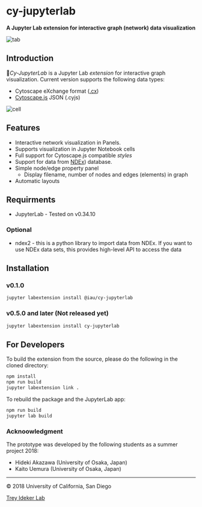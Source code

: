 # cy-jupyterlab

**A Jupyter Lab extension for interactive graph (network) data visualization**


![tab](https://github.com/idekerlab/cy-jupyterlab/blob/images/screenshot-01.png)  

## Introduction

*Cy-JupyterLab* is a Jupyter Lab *extension* for interactive graph visualization. Current version supports the following data types: 

* Cytoscape eXchange format ([.cx](http://www.home.ndexbio.org/data-model/))
* [Cytoscape.js](http://js.cytoscape.org/) JSON (.cyjs)

![cell](https://github.com/idekerlab/cy-jupyterlab/blob/images/screenshot-02.png)

## Features

* Interactive network visualization in Panels.
* Supports visualization in Jupyter Notebook cells
* Full support for Cytoscape.js compatible *styles*
* Support for data from [NDEx](http://www.ndexbio.org/)) database.
* Simple node/edge property panel
  * Display filename, number of nodes and edges (elements) in graph
* Automatic layouts

## Requirments

* JupyterLab - Tested on v0.34.10

### Optional

* ndex2 - this is a python library to import data from NDEx.  If you want to use NDEx data sets, this provides high-level API to access the data

## Installation

### v0.1.0

```bash
jupyter labextension install @iau/cy-jupyterlab
```

### v0.5.0 and later (Not released yet)

```bash
jupyter labextension install cy-jupyterlab
```

## For Developers

To build the extension from the source, please do the following in the cloned directory:

```bash
npm install
npm run build
jupyter labextension link .
```

To rebuild the package and the JupyterLab app:

```bash
npm run build
jupyter lab build
```

### Acknoowledgment

The prototype was developed by the following students as a summer project 2018:

* Hideki Akazawa (University of Osaka, Japan)
* Kaito Uemura (University of Osaka, Japan)

----
&copy; 2018 University of California, San Diego

[Trey Ideker Lab](https://medschool.ucsd.edu/som/medicine/research/labs/ideker/Pages/default.aspx)
